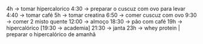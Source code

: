 4h -> tomar hipercalorico
4:30 -> preparar o cuscuz com ovo para levar
4:40 -> tomar café
5h -> tomar creatina
6:50 -> comer cuscuz com ovo
9:30 -> comer 2 misto quente
12:00 -> almoço
18:30 -> pão com café
19h -> hipercalórico
[19:30 -> academia]
21:30 -> janta
23h -> whey protein | preparar o hipercalórico de amanhã
